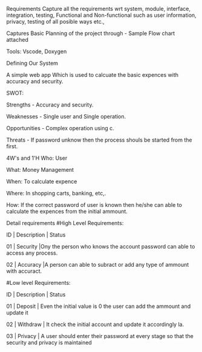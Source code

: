 Requirements
Capture all the requirements wrt system, module, interface, integration, testing, Functional and Non-functional such as user information, privacy, testing of all posible ways etc.,

Captures Basic Planning of the project through - Sample Flow chart attached

Tools: Vscode, Doxygen

Defining Our System

A simple web app Which is used to calcuate the basic expences with accuracy and security.

SWOT:

Strengths - Accuracy and security.

Weaknesses - Single user and Single operation.

Opportunities - Complex operation using c.

Threats - If password unknow then the process shouls be started from the first.

4W's and 1'H
Who:
User

What:
Money Management

When:
To calculate expence

Where:
In shopping carts, banking, etc,.

How:
If the correct password of user is known then he/she can able to calculate the expences from the initial ammount.

Detail requirements
#High Level Requirements:

ID      | Description       | Status

01      | Security          |Ony the person who knows the account password can able to access any process.

02      | Accuracy           |A person can able to subract or add any type of ammount with accuract. 

#Low level Requirements:

ID      | Description        | Status 

01      | Deposit            | Even the initial value is 0 the user can add the ammount and update it

02      | Withdraw           | It check the initial account and update it accordingly la. 

03      | Privacy            | A user should enter their password at every stage so that the  security and privacy is maintained
